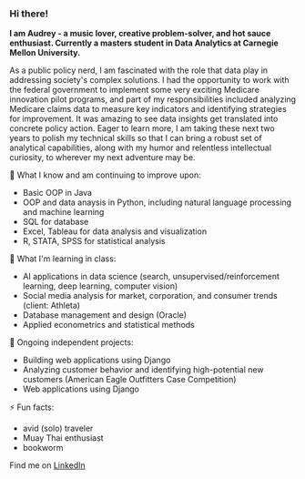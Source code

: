 ### Hi there! 

**I am Audrey - a music lover, creative problem-solver, and hot sauce enthusiast. Currently a masters student in Data Analytics at Carnegie Mellon University.** 

As a public policy nerd, I am fascinated with the role that data play in addressing society's complex solutions. I had the opportunity to work with the federal government to implement some very exciting Medicare innovation pilot programs, and part of my responsibilities included analyzing Medicare claims data to measure key indicators and identifying strategies for improvement. It was amazing to see data insights get translated into concrete policy action. Eager to learn more, I am taking these next two years to polish my technical skills so that I can bring a robust set of analytical capabilities, along with my humor and relentless intellectual curiosity, to wherever my next adventure may be. 

📑 What I know and am continuing to improve upon: 
- Basic OOP in Java
- OOP and data anaysis in Python, including natural language processing and machine learning  
- SQL for database 
- Excel, Tableau for data analysis and visualization
- R, STATA, SPSS for statistical analysis 

📝 What I'm learning in class:
- AI applications in data science (search, unsupervised/reinforcement learning, deep learning, computer vision)
- Social media analysis for market, corporation, and consumer trends (client: Athleta)
- Database management and design (Oracle)
- Applied econometrics and statistical methods 

🌱 Ongoing independent projects:
- Building web applications using Django 
- Analyzing customer behavior and identifying high-potential new customers (American Eagle Outfitters Case Competition) 
- Web applications using Django 

⚡ Fun facts:
- avid (solo) traveler
- Muay Thai enthusiast 
- bookworm 

Find me on [LinkedIn](www.linkedin.com/in/audrey-zhang)

<!--
**aud-z/aud-z** is a ✨ _special_ ✨ repository because its `README.md` (this file) appears on your GitHub profile.

Here are some ideas to get you started:

- 🔭 I’m currently working on ...
- 🌱 I’m currently learning ...
- 👯 I’m looking to collaborate on ...
- 🤔 I’m looking for help with ...
- 💬 Ask me about ...
- 📫 How to reach me: ...
- 😄 Pronouns: ...
- ⚡ Fun fact: ...
-->
